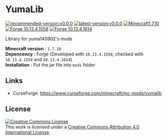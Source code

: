 # YumaLib
[![recommended-version:v0.0.0](https://img.shields.io/badge/recommended-v0.0.0-brightgreen.svg)](https://www.curseforge.com/minecraft/mc-mods/yumalib/files/2750017)
[![latest-version:v0.0.0](https://img.shields.io/badge/latest-v0.0.0-green.svg)](https://www.curseforge.com/minecraft/mc-mods/yumalib/files/2750017)
[![Minecraft1.7.10](https://img.shields.io/badge/MC-1.7.10-blue.svg)](https://www.minecraft.net/)
[![Forge 10.13.4.1558](https://img.shields.io/badge/Forge-10.13.4.1558-blue.svg)](https://files.minecraftforge.net/maven/net/minecraftforge/forge/index_1.7.10.html)
[![Forge 10.13.4.1614](https://img.shields.io/badge/Forge-10.13.4.1614-blue.svg)](https://files.minecraftforge.net/maven/net/minecraftforge/forge/index_1.7.10.html)

Library for yuma140902's mods

**Minecraft version** : `1.7.10` \
**Depencency** : Forge (Developed with  `10.13.4.1558`, checked with `10.13.4.1558` and `10.13.4.1614`) \
**Installation** : Put the jar file into `mods` folder


## Links

 - CurseForge: https://www.curseforge.com/minecraft/mc-mods/yumalib


## License

<a rel="license" href="http://creativecommons.org/licenses/by/4.0/"><img alt="Creative Commons License" style="border-width:0" src="https://i.creativecommons.org/l/by/4.0/88x31.png" /></a><br />This work is licensed under a <a rel="license" href="http://creativecommons.org/licenses/by/4.0/">Creative Commons Attribution 4.0 International License</a>.
